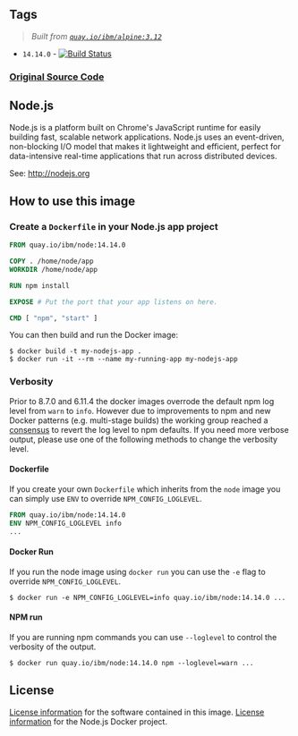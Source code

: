 ## Tags
> _Built from [`quay.io/ibm/alpine:3.12`](https://quay.io/repository/ibm/alpine?tab=info)_
-	`14.14.0` - [![Build Status](https://travis-ci.com/lcarcaramo/docker-node.svg?branch=master)](https://travis-ci.com/lcarcaramo/docker-node)

### __[Original Source Code](https://github.com/nodejs/docker-node)__

## Node.js

Node.js is a platform built on Chrome's JavaScript runtime for easily building
fast, scalable network applications. Node.js uses an event-driven, non-blocking
I/O model that makes it lightweight and efficient, perfect for data-intensive
real-time applications that run across distributed devices.

See: http://nodejs.org

## How to use this image

### Create a `Dockerfile` in your Node.js app project

```dockerfile
FROM quay.io/ibm/node:14.14.0

COPY . /home/node/app
WORKDIR /home/node/app

RUN npm install

EXPOSE # Put the port that your app listens on here.

CMD [ "npm", "start" ]

```

You can then build and run the Docker image:

```console
$ docker build -t my-nodejs-app .
$ docker run -it --rm --name my-running-app my-nodejs-app
```

### Verbosity

Prior to 8.7.0 and 6.11.4 the docker images overrode the default npm log
level from `warn` to `info`. However due to improvements to npm and new Docker
patterns (e.g. multi-stage builds) the working group reached a [consensus](https://github.com/nodejs/docker-node/issues/528)
to revert the log level to npm defaults. If you need more verbose output, please
use one of the following methods to change the verbosity level.

#### Dockerfile

If you create your own `Dockerfile` which inherits from the `node` image you can
simply use `ENV` to override `NPM_CONFIG_LOGLEVEL`.

```dockerfile
FROM quay.io/ibm/node:14.14.0
ENV NPM_CONFIG_LOGLEVEL info
...
```

#### Docker Run

If you run the node image using `docker run` you can use the `-e` flag to
override `NPM_CONFIG_LOGLEVEL`.

```console
$ docker run -e NPM_CONFIG_LOGLEVEL=info quay.io/ibm/node:14.14.0 ...
```

#### NPM run

If you are running npm commands you can use `--loglevel` to control the
verbosity of the output.

```console
$ docker run quay.io/ibm/node:14.14.0 npm --loglevel=warn ...
```

## License

[License information](https://github.com/nodejs/node/blob/master/LICENSE) for
the software contained in this image. [License
information](https://github.com/nodejs/docker-node/blob/master/LICENSE) for the
Node.js Docker project.
